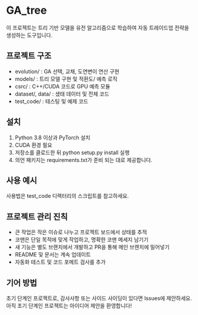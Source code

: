 # GA_tree

이 프로젝트는 트리 기반 모델을 유전 알고리즘으로 학습하여 자동 트레이드업 전략을 생성하는 도구입니다.

## 프로젝트 구조
- evolution/ : GA 선택, 교채, 도연변이 연산 구현
- models/ : 트리 모델 구현 및 적환도/ 예측 로직
- csrc/ : C++/CUDA 코드로 GPU 예측 모듈
- dataset/, data/ : 샜태 데이터 및 전체 코드
- test_code/ : 테스팅 및 예제 코드

## 설치
1. Python 3.8 이상과 PyTorch 설치
2. CUDA 환경 필요
3. 저장소를 클로드한 뒤 python setup.py install 실행
4. 의언 패키지는 requirements.txt가 준비 되는 대로 제공합니다.

## 사용 예시
사용법은 test_code 디렉터리의 스크립트를 참고하세요.

## 프로젝트 관리 진칙
- 큰 작업은 작은 이슈로 나누고 프로젝트 보드에서 상태를 추적
- 코맨은 단일 목적에 맞게 작업하고, 명확한 코맨 메세지 남기기
- 새 기능은 별도 브랜치에서 개발하고 PR을 통해 메인 브랜치에 밀어넣기
- README 및 문서는 계속 업데이트
- 자동화 테스트 및 코드 포메트 검사를 추가

## 기어 방법
초기 단계인 프로젝트로, 감사사항 또는 사이드 사이딩이 있다면 Issues에 제안하세요. 아직 초기 단계인 프로젝트는 아이디어 제안을 환영합니다!
